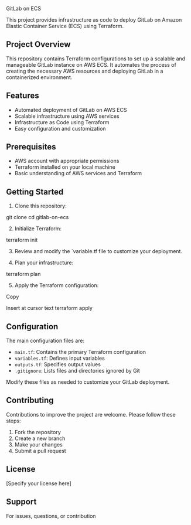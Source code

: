 GitLab on ECS

This project provides infrastructure as code to deploy GitLab on Amazon Elastic Container Service (ECS) using Terraform.

## Project Overview

This repository contains Terraform configurations to set up a scalable and manageable GitLab instance on AWS ECS. It automates the process of creating the necessary AWS resources and deploying GitLab in a containerized environment.

## Features

- Automated deployment of GitLab on AWS ECS
- Scalable infrastructure using AWS services
- Infrastructure as Code using Terraform
- Easy configuration and customization

## Prerequisites

- AWS account with appropriate permissions
- Terraform installed on your local machine
- Basic understanding of AWS services and Terraform

## Getting Started

1. Clone this repository:



git clone <repository-url>
cd gitlab-on-ecs


2. Initialize Terraform:



terraform init


3. Review and modify the `variable.tf file to customize your deployment.

4. Plan your infrastructure:


terraform plan


5. Apply the Terraform configuration:

Copy

Insert at cursor
text
terraform apply


## Configuration

The main configuration files are:

- `main.tf`: Contains the primary Terraform configuration
- `variables.tf`: Defines input variables
- `outputs.tf`: Specifies output values
- `.gitignore`: Lists files and directories ignored by Git

Modify these files as needed to customize your GitLab deployment.

## Contributing

Contributions to improve the project are welcome. Please follow these steps:

1. Fork the repository
2. Create a new branch
3. Make your changes
4. Submit a pull request

## License

[Specify your license here]

## Support

For issues, questions, or contribution
